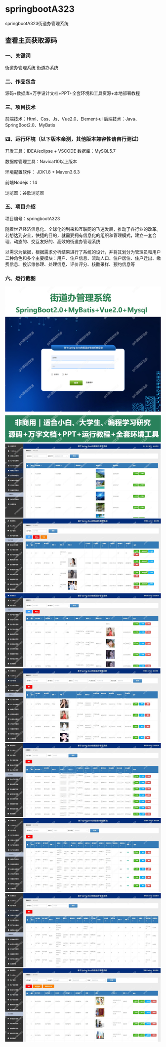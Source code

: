 # springbootA323
springbootA323街道办管理系统
 
## 查看主页获取源码

### 一、关键词
街道办管理系统 街道办系统


### 二、作品包含
源码+数据库+万字设计文档+PPT+全套环境和工具资源+本地部署教程

### 三、项目技术
前端技术：Html、Css、Js、Vue2.0、Element-ui 
后端技术：Java、SpringBoot2.0、MyBatis

### 四、运行环境（以下版本亲测，其他版本兼容性请自行测试）
开发工具：IDEA/eclipse  + VSCODE
数据库：MySQL5.7

数据库管理工具：Navicat10以上版本

环境配置软件： JDK1.8 + Maven3.6.3

前端Nodejs：14

浏览器：谷歌浏览器

### 五、项目介绍
项目编号：springbootA323

随着世界经济信息化、全球化的到来和互联网的飞速发展，推动了各行业的改革。若想达到安全，快捷的目的，就需要拥有信息化的组织和管理模式，建立一套合理、动态的、交互友好的、高效的街道办管理系统

以需求为依据，根据需求分析结果进行了系统的设计，并将其划分为管理员和用户二种角色和多个主要模块：用户、住户信息、流动人口、住户居住、住户迁出、缴费信息、投诉维修理、处理信息、评价评分、核酸采样、预约信息等



### 六、运行截图
![cover.png](./cover.png)
![1.png](./1.png)
![2.png](./2.png)
![3.png](./3.png)
![4.png](./4.png)
![5.png](./5.png)
![6.png](./6.png)
![7.png](./7.png)
![8.png](./8.png)
